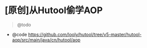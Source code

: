 # [原创]从Hutool偷学AOP

> @todo

- @code https://github.com/looly/hutool/tree/v5-master/hutool-aop/src/main/java/cn/hutool/aop
